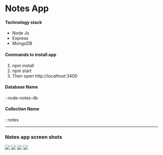 <h1>Notes App</h1>
<h4>Technology stack</h4>
<ul>
<li>Node Js</li>
<li>Express</li>
<li>MongoDB</li>
</ul>

<h4>Commands to install app</h4>
<ol>
<li>npm install</li>
<li>npm start</li>
<li>Then open <a>http://localhost:3400</a></li>
</ol>

<h4>Database Name</h4><p> : node-notes-db</p>

<h4>Collection Name</h4><p> : notes</p>
<hr>
<h3>Notes app screen shots</h3>

<img src="https://github.com/Rushi-kesh/Notes-app-nodejs/blob/master/Screenshots/1.png"/>
<img src="https://github.com/Rushi-kesh/Notes-app-nodejs/blob/master/Screenshots/2.png"/>
<img src="https://github.com/Rushi-kesh/Notes-app-nodejs/blob/master/Screenshots/3.png"/>
<img src="https://github.com/Rushi-kesh/Notes-app-nodejs/blob/master/Screenshots/4.png"/>
